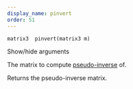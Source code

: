 ```yaml
---
display_name: pinvert
order: 51
---
```

`matrix3  pinvert(matrix3 m)`

Show/hide arguments

The matrix to compute [pseudo-inverse](http://en.wikipedia.org/wiki/Moore%E2%80%93Penrose_inverse) of.

Returns the pseudo-inverse matrix.
